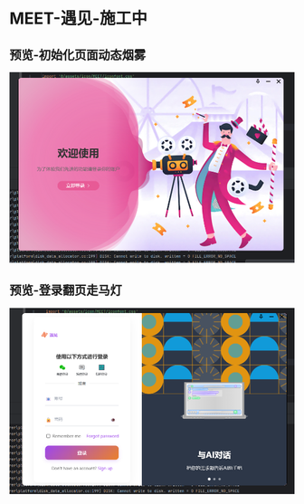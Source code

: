 # MEET-遇见-施工中

## 预览-初始化页面动态烟雾
![预览](https://raw.githubusercontent.com/sgner/images/refs/heads/main/%E5%B1%8F%E5%B9%95%E6%88%AA%E5%9B%BE%202025-10-28%20180607.png)
## 预览-登录翻页走马灯
![预览](https://raw.githubusercontent.com/sgner/images/refs/heads/main/%E5%B1%8F%E5%B9%95%E6%88%AA%E5%9B%BE%202025-10-28%20180617.png)
